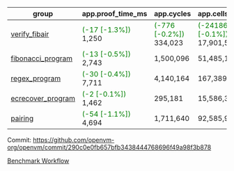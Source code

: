 | group | app.proof_time_ms | app.cycles | app.cells_used | leaf.proof_time_ms | leaf.cycles | leaf.cells_used |
| -- | -- | -- | -- | -- | -- | -- |
| [verify_fibair](https://github.com/openvm-org/openvm/blob/benchmark-results/benchmarks-pr/1446/verify_fibair-290c0e0fb657bfb3438444768696f49a98f3b878.md) |<span style='color: green'>(-17 [-1.3%])</span> 1,250 | <span style='color: green'>(-776 [-0.2%])</span> 334,023 | <span style='color: green'>(-24186 [-0.1%])</span> 17,901,531 |- | - | - |
| [fibonacci_program](https://github.com/openvm-org/openvm/blob/benchmark-results/benchmarks-pr/1446/fibonacci-290c0e0fb657bfb3438444768696f49a98f3b878.md) |<span style='color: green'>(-13 [-0.5%])</span> 2,743 |  1,500,096 |  51,485,167 |- | - | - |
| [regex_program](https://github.com/openvm-org/openvm/blob/benchmark-results/benchmarks-pr/1446/regex-290c0e0fb657bfb3438444768696f49a98f3b878.md) |<span style='color: green'>(-30 [-0.4%])</span> 7,711 |  4,140,164 |  167,389,450 |- | - | - |
| [ecrecover_program](https://github.com/openvm-org/openvm/blob/benchmark-results/benchmarks-pr/1446/ecrecover-290c0e0fb657bfb3438444768696f49a98f3b878.md) |<span style='color: green'>(-2 [-0.1%])</span> 1,462 |  295,181 |  15,586,346 |- | - | - |
| [pairing](https://github.com/openvm-org/openvm/blob/benchmark-results/benchmarks-pr/1446/pairing-290c0e0fb657bfb3438444768696f49a98f3b878.md) |<span style='color: green'>(-54 [-1.1%])</span> 4,694 |  1,711,640 |  92,585,975 |- | - | - |


Commit: https://github.com/openvm-org/openvm/commit/290c0e0fb657bfb3438444768696f49a98f3b878

[Benchmark Workflow](https://github.com/openvm-org/openvm/actions/runs/13850727762)
